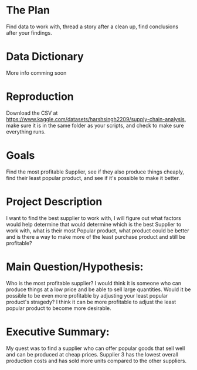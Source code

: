 # The Plan
Find data to work with, thread a story after a clean up, find conclusions after your findings.

# Data Dictionary
More info comming soon

# Reproduction
Download the CSV at https://www.kaggle.com/datasets/harshsingh2209/supply-chain-analysis, make sure it is in the same folder as your scripts, and check to make sure everything runs.

# Goals
Find the most profitable Supplier, see if they also produce things cheaply, find their least popular product, and see if it's possible to make it better.

# Project Description
I want to find the best supplier to work with, I will figure out what factors would help determine that would determine which is the best Supplier to work with, what is their most Popular product, what product could be better and is there a way to make more of the least purchase product and still be profitable?

# Main Question/Hypothesis:
Who is the most profitable supplier? I would think it is someone who can produce things at a low price and be able to sell large quantities. Would it be possible to be even more profitable by adjusting your least popular product's stragedy? I think it can be more profitable to adjust the least popular product to become more desirable.

# Executive Summary:
My quest was to find a supplier who can offer popular goods that sell well and can be produced at cheap prices.  Supplier 3 has the lowest overall production costs and has sold more units compared to the other suppliers. 